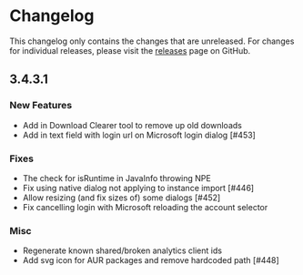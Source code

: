 # Changelog

This changelog only contains the changes that are unreleased. For changes for individual releases, please visit the
[releases](https://github.com/ATLauncher/ATLauncher/releases) page on GitHub.

## 3.4.3.1

### New Features
- Add in Download Clearer tool to remove up old downloads
- Add in text field with login url on Microsoft login dialog [#453]

### Fixes
- The check for isRuntime in JavaInfo throwing NPE
- Fix using native dialog not applying to instance import [#446]
- Allow resizing (and fix sizes of) some dialogs [#452]
- Fix cancelling login with Microsoft reloading the account selector

### Misc
- Regenerate known shared/broken analytics client ids
- Add svg icon for AUR packages and remove hardcoded path [#448]
